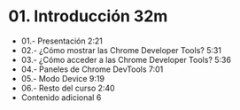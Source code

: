 # 01. Introducción 32m

* 01.- Presentación 2:21 
* 02.- ¿Cómo mostrar las Chrome Developer Tools? 5:31 
* 03.- ¿Cómo acceder a las Chrome Developer Tools? 5:36 
* 04.- Paneles de Chrome DevTools 7:01 
* 05.- Modo Device 9:19 
* 06.- Resto del curso 2:40
* Contenido adicional 6
